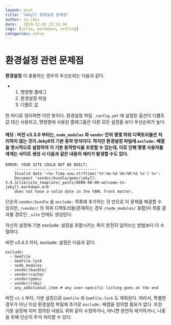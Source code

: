 ```yaml
---
layout: post
title: "Jekyll 환경설정 문제점"
author: ss_choi
date:   2019-12-03 22:32:30
tags: [solve, markdown, setting]
categories: solve
---
```

# 환경설정 관련 문제점
**환경설정** 이 충돌하는 경우의 우선순위는 다음과 같다.
* 1. 명령형 플래그
  2. 환경설정 파일
  3. 디폴트 값

한 마디로 정리하면 이런 뜻이다.
환경설정 파일 `_config.yml` 에 설정된 옵션이 디폴트값 대신 사용되고, 명령행에 사용된 플래그들은 다른 모든 설정들 보다 우선순위가 높다.

#### 메모 : 버전 v3.3.0 부터는, `node_modules` 와 `vendor` 안의 몇몇 하위 디렉토리들은 처리하지 않는 것이 Jekyll의 기본 동작 방식이다. 하지만 환경설정 파일에 `exclude:` 배열을 명시적으로 설정하여 이 기본 동작방식을 조정할 수 있는데, 이로 인해 몇몇 사용자들에게는 사이트 생성 시 다음과 같은 내용의 에러가 발생할 수도 있다.
```
ERROR: YOUR SITE COULD NOT BE BUILT:
    ------------------------------------
    Invalid date '<%= Time.now.strftime('%Y-%m-%d %H:%M:%S %z') %>':
    Document 'vendor/bundle/gems/jekyll-3.4.3/lib/site_template/_posts/0000-00-00-welcome-to-jekyll.markdown.erb'
    does not have a valid date in the YAML front matter.
```  
단순히 `vendor/bundle` 을 `exclude:` 목록에 추가하는 것 만으로 이 문제를 해결할 수 있지만, `/vendor/` 의 하위 디렉토리들(존재하는 경우 `/node_modules/` 포함)이 최종 결과물 경로인 `_site` 안에도 생성된다.

자신의 설정에 기본 exclude: 설정을 포함시키는 쪽이 완전히 덮어쓰는 방법보다 더 수월하다.

버전 v3.4.3 까지, exclude: 설정은 다음과 같다.
```
exclude:
  - Gemfile
  - Gemfile.lock
  - node_modules
  - vendor/bundle/
  - vendor/cache/
  - vendor/gems/
  - vendor/ruby/
  - any_additional_item # any user-specific listing goes at the end
```
버전 `v3.5` 부터, 기본 설정으로 `Gemfile` 과 `Gemfile.lock` 도 제외된다. 따라서, 특별한 경우가 아닌 이상 환경설정 파일에 추가로 `exclude:` 배열을 정의할 필요가 없다. 또한 기본 설정에 이미 정의된 내용도 위와 같이 수정하거나, 아니면 완전히 제거하거나, 나중을 위해 단순히 주석 처리할 수 있다.
